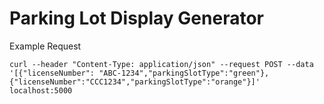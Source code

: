  # Parking Lot Display Generator

 Example Request

 `curl --header "Content-Type: application/json" --request POST --data '[{"licenseNumber": "ABC-1234","parkingSlotType":"green"},{"licenseNumber":"CCC1234","parkingSlotType":"orange"}]' localhost:5000`
